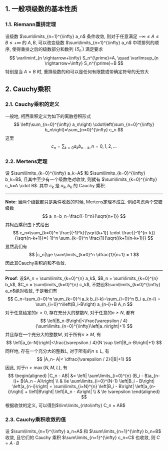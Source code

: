 ## 1. 一般项级数的基本性质
### 1.1. Riemann重排定理
设级数 $\sum\limits_{n=1}^{\infty} a_n$ 条件收敛, 则对于任意满足 $-\infty \leq A \leq B \leq+\infty$ 的 $A, B$, 可以改变级数 $\sum\limits_{n=1}^{\infty} a_n$ 中项排列的顺序, 使得重排之后的级数部分和数列 $\left\{S_n^{\prime}\right\}$ 满足要求
$$
\varliminf_{n \rightarrow+\infty} S_n^{\prime}=A, \quad \varlimsup_{n \rightarrow+\infty} S_n^{\prime}=B
$$
特别是当 $A=B$ 时, 重排级数的和可以是任何有限数或带确定符号的无穷大

## 2. Cauchy乘积
### 2.1. Cauchy乘积的定义
一般地, 柯西乘积定义为如下的离散卷积形式
$$
\left(\sum_{n=0}^{\infty} a_n\right) \cdot\left(\sum_{n=0}^{\infty} b_n\right)=\sum_{n=0}^{\infty} c_n
$$
这里
$$
c_n=\sum_{k=0} a_k b_{n-k}, n=0,1,2, \ldots
$$
### 2.2. Mertens定理
设 $\sum\limits_{k=0}^{\infty} a_k=A$ 和 $\sum\limits_{k=0}^{\infty} b_k=B$, 且其中至少有一个级数绝对收敛, 则就有 $\sum\limits_{k=0}^{\infty} c_k=A \cdot B$. 其中 $c_k$ 是 $a_k, b_k$ 的 Cauchy 乘积.
___
**Note**: 当两个级数都只是条件收敛的时候, Mertens定理不成立. 例如考虑两个交错级数
$$
a_n=b_n=\frac{(-1)^n}{\sqrt{n+1}}
$$
其柯西乘积由下式给出
$$
c_n=\sum_{k=0}^n \frac{(-1)^k}{\sqrt{k+1}} \cdot \frac{(-1)^{n-k}}{\sqrt{n-k+1}}=(-1)^n \sum_{k=0}^n \frac{1}{\sqrt{(k+1)(n-k+1)}}
$$
显然我们有
$$
|c_n|\ge \sum\limits_{k=0}^n \dfrac{1}{n+1} = 1
$$
因此其Cauchy乘积的和不收敛. 
___
**Proof**: 设$A_n = \sum\limits_{k=0}^{n} a_k$, $B_n = \sum\limits_{k=0}^{n} b_k$, $C_n = \sum\limits_{k=0}^{n} c_k$, 不妨设$\sum\limits_{k=0}^{\infty} a_n$绝对收敛, 于是我们有
$$
C_n=\sum_{i=0}^n \sum_{k=0}^i a_k b_{i-k}=\sum_{i=0}^n B_i a_{n-i} = \sum_{i=0}^n\left(B_i-B\right) a_{n-i}+B A_n
$$
对于任意给定的$\varepsilon>0$, 存在充分大的整数$N$, 对于任意的$n\ge N$, 都有
$$
\left|B_n-B\right|<\frac{\varepsilon / 4}{\sum\limits_{n=0}^{\infty}\left|a_n\right|+1}
$$
并且存在一个充分大的整数$M$, 对于所有$n\ge M$, 有
$$
\left|a_{n-N}\right|<\frac{\varepsilon / 4}{N \sup \left|B_n-B\right|+1}
$$
同样地, 存在一个充分大的整数$L$, 对于所有的$n\ge L$, 有
$$
|A_n- A|< \dfrac{\varepsilon / 2}{|B|+1}
$$
因此, 对于$n> \max\{N, M, L\}$, 有
$$
\begin{aligned} 
    |C_n - AB| &= \left| \sum\limits_{i=0}^{n} (B_i - B)a_{n-i}+ B(A_n - A)\right| \\  
    & \le \sum\limits_{i=0}^{N-1} \left|B_i - B\right| \left|a_{n-i}\right| + \sum\limits_{i=N}^{n} \left|B_i - B\right| \left|a_{n-i}\right| + \left|B\right| \left|A_n - A\right| \\
    & \le \varepsilon
\end{aligned}
$$
根据收敛的定义, 可以得到$\lim\limits_{n\to\infty} C_n = AB$


### 2.3. Cauchy乘积收敛的值
设 $\sum\limits_{n=1}^{\infty} a_n=A$ 和 $\sum\limits_{n=1}^{\infty} b_n=B$ 收敛, 且它们的 Cauchy 乘积 $\sum\limits_{n=1}^{\infty} c_n=C$ 也收敛, 则 $C=A \cdot B$
